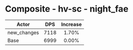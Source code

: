 # Composite - hv-sc - night_fae
| Actor | DPS | Increase |
|---|:---:|:---:|
|new_changes|7118|1.70%|
|Base|6999|0.00%|
